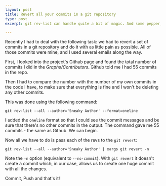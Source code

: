 ```yaml
---
layout: post
title: Revert all your commits in a git repository
type: post
excerpt: git rev-list can handle quite a bit of magic. And some pepper, too.

---
```


Recently I had to deal with the following task: we had to revert a set of commits in a git repository and
do it with as little pain as possible. All of those commits were mine, and I used several emails along the way.

First, I looked into the project's Github page and found the total number of commits I did in the *Graphs/Contributors*. Github told me I had 55 commits in the repo.

Then I had to compare the number with the number of my own commits in the code I have, to make sure that everything is fine and I won't be deleting any other commits.

This was done using the following command:

    git rev-list --all --author='Sneaky Author' --format=oneline

I added the `oneline` format so that I could see the commit messages and be sure that there's no other commits in the output.
The command gave me 55 commits - the same as Github. We can begin.

Now all we have to do is pass each of the revs to the `git revert`:

    git rev-list --all --author='Sneaky Author' | xargs git revert -n

Note the `-n` option (equivalent to `--no-commit`). With `git revert` it doesn't create a commit which, in our case, allows us to create one huge commit with all the changes.

Commit, Push and that's it!












